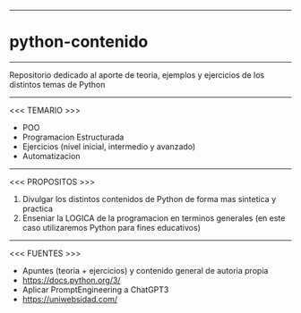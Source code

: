 --------------------------
# python-contenido 
--------------------------

Repositorio dedicado al aporte de teoria, ejemplos y ejercicios de los distintos temas de Python

------------------------------------------------------------------------------------------------

<<< TEMARIO >>>
- POO
- Programacion Estructurada
- Ejercicios (nivel inicial, intermedio y avanzado)
- Automatizacion

------------------------------------------------------------------------------------------------

<<< PROPOSITOS >>>
1. Divulgar los distintos contenidos de Python de forma mas sintetica y practica
2. Enseniar la LOGICA de la programacion en terminos generales (en este caso utilizaremos Python para fines educativos)

------------------------------------------------------------------------------------------------

<<< FUENTES >>>
- Apuntes (teoria + ejercicios) y contenido general de autoria propia
- https://docs.python.org/3/
- Aplicar PromptEngineering a ChatGPT3
- https://uniwebsidad.com/
